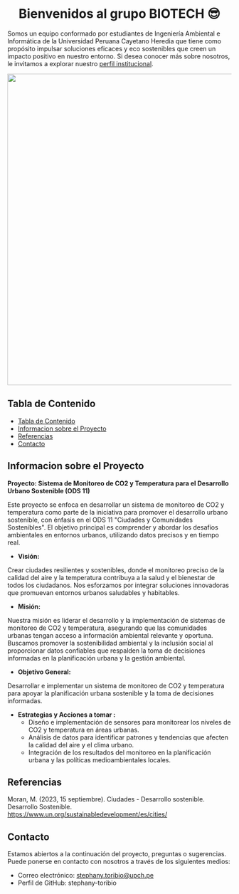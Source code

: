<h1 align="center">Bienvenidos al grupo BIOTECH 😎</h1>

Somos un equipo conformado por estudiantes de Ingeniería Ambiental e Informática de la Universidad Peruana Cayetano Heredia que tiene como propósito impulsar soluciones eficaces y eco sostenibles que creen un impacto positivo en nuestro entorno.
Si desea conocer más sobre nosotros, le invitamos a explorar nuestro
<a href="https://github.com/stephany-toribio/Repositorio-BioTech/blob/main/FdD/Entregables/E01SobreNosotros.md" target="_blank">perfil institucional</a>.

<p align="center"><img src="https://github.com/stephany-toribio/Repositorio-BioTech/blob/main/Imagenes/GrupalBioTech.jpg" width="700" style="margin: auto;"></p>

## Tabla de Contenido
- [Tabla de Contenido](#tabla-de-contenido)
- [Informacion sobre el Proyecto](#informacion-sobre-el-proyecto)
- [Referencias](#referencias)
- [Contacto](#contacto)

## Informacion sobre el Proyecto

**Proyecto: Sistema de Monitoreo de CO2 y Temperatura para el Desarrollo Urbano Sostenible (ODS 11)**

Este proyecto se enfoca en desarrollar un sistema de monitoreo de CO2 y temperatura como parte de la iniciativa para promover el desarrollo urbano sostenible, con énfasis en el ODS 11 "Ciudades y Comunidades Sostenibles". El objetivo principal es comprender y abordar los desafíos ambientales en entornos urbanos, utilizando datos precisos y en tiempo real.

- **Visión:**

Crear ciudades resilientes y sostenibles, donde el monitoreo preciso de la calidad del aire y la temperatura contribuya a la salud y el bienestar de todos los ciudadanos. Nos esforzamos por integrar soluciones innovadoras que promuevan entornos urbanos saludables y habitables.

- **Misión:**

Nuestra misión es liderar el desarrollo y la implementación de sistemas de monitoreo de CO2 y temperatura, asegurando que las comunidades urbanas tengan acceso a información ambiental relevante y oportuna. Buscamos promover la sostenibilidad ambiental y la inclusión social al proporcionar datos confiables que respalden la toma de decisiones informadas en la planificación urbana y la gestión ambiental.

- **Objetivo General:**

Desarrollar e implementar un sistema de monitoreo de CO2 y temperatura para apoyar la planificación urbana sostenible y la toma de decisiones informadas.

- **Estrategias y Acciones a tomar :**
    - Diseño e implementación de sensores para monitorear los niveles de CO2 y temperatura en áreas urbanas.
    - Análisis de datos para identificar patrones y tendencias que afecten la calidad del aire y el clima urbano.
    - Integración de los resultados del monitoreo en la planificación urbana y las políticas medioambientales locales.
## Referencias

Moran, M. (2023, 15 septiembre). Ciudades - Desarrollo sostenible. Desarrollo Sostenible. https://www.un.org/sustainabledevelopment/es/cities/ 

## Contacto 

Estamos abiertos a la continuación del proyecto, preguntas o sugerencias. Puede ponerse en contacto con nosotros a través de los siguientes medios:

- Correo electrónico: stephany.toribio@upch.pe
- Perfil de GitHub: stephany-toribio